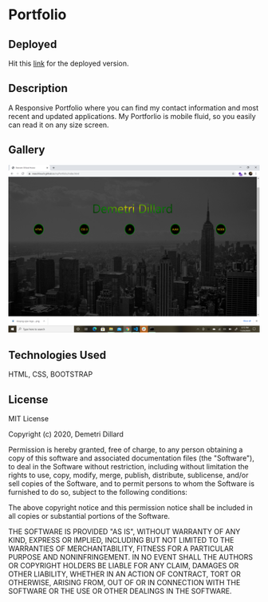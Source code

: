 # Portfolio
## Deployed
Hit this [link](https://meechlouch.github.io/myPortfolio/index.html) for the deployed version.

## Description
A Responsive Portfolio where you can find my contact information and most recent and updated applications. My Portforlio is mobile fluid, so you easily can read it on any size screen.

## Gallery

![Desktopview](images/portfolioCover.png)

## Technologies Used

HTML, CSS, BOOTSTRAP 

## License

MIT License

Copyright (c) 2020, Demetri Dillard

Permission is hereby granted, free of charge, to any person obtaining a copy
of this software and associated documentation files (the "Software"), to deal
in the Software without restriction, including without limitation the rights
to use, copy, modify, merge, publish, distribute, sublicense, and/or sell
copies of the Software, and to permit persons to whom the Software is
furnished to do so, subject to the following conditions:

The above copyright notice and this permission notice shall be included in all
copies or substantial portions of the Software.

THE SOFTWARE IS PROVIDED "AS IS", WITHOUT WARRANTY OF ANY KIND, EXPRESS OR
IMPLIED, INCLUDING BUT NOT LIMITED TO THE WARRANTIES OF MERCHANTABILITY,
FITNESS FOR A PARTICULAR PURPOSE AND NONINFRINGEMENT. IN NO EVENT SHALL THE
AUTHORS OR COPYRIGHT HOLDERS BE LIABLE FOR ANY CLAIM, DAMAGES OR OTHER
LIABILITY, WHETHER IN AN ACTION OF CONTRACT, TORT OR OTHERWISE, ARISING FROM,
OUT OF OR IN CONNECTION WITH THE SOFTWARE OR THE USE OR OTHER DEALINGS IN THE
SOFTWARE.


